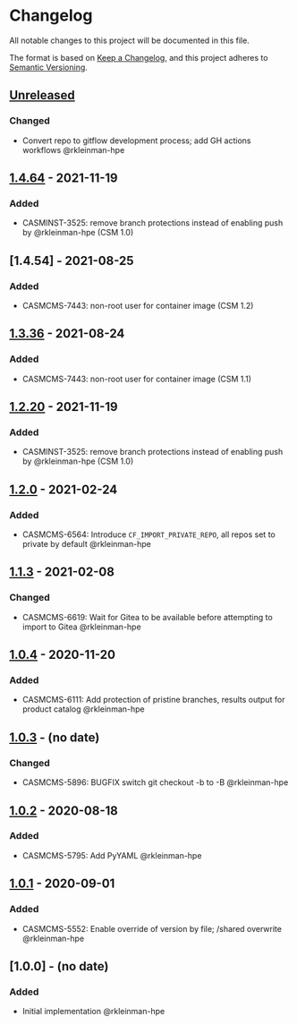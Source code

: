 # Changelog

All notable changes to this project will be documented in this file.

The format is based on [Keep a Changelog](https://keepachangelog.com/en/1.0.0/),
and this project adheres to [Semantic Versioning](https://semver.org/spec/v2.0.0.html).

## [Unreleased]

### Changed

- Convert repo to gitflow development process; add GH actions workflows @rkleinman-hpe

## [1.4.64] - 2021-11-19

### Added

- CASMINST-3525: remove branch protections instead of enabling push by @rkleinman-hpe  (CSM 1.0)

## [1.4.54] - 2021-08-25

### Added

- CASMCMS-7443: non-root user for container image (CSM 1.2)

## [1.3.36] - 2021-08-24

### Added

- CASMCMS-7443: non-root user for container image (CSM 1.1)

## [1.2.20] - 2021-11-19

### Added

- CASMINST-3525: remove branch protections instead of enabling push by @rkleinman-hpe  (CSM 1.0)

## [1.2.0] - 2021-02-24

### Added

- CASMCMS-6564: Introduce `CF_IMPORT_PRIVATE_REPO`, all repos set to private by default @rkleinman-hpe

## [1.1.3] - 2021-02-08

### Changed

- CASMCMS-6619: Wait for Gitea to be available before attempting to import to Gitea @rkleinman-hpe

## [1.0.4] - 2020-11-20

### Added

- CASMCMS-6111: Add protection of pristine branches, results output for product catalog @rkleinman-hpe

## [1.0.3] - (no date)

### Changed

- CASMCMS-5896: BUGFIX switch git checkout -b to -B @rkleinman-hpe

## [1.0.2] - 2020-08-18

### Added

- CASMCMS-5795: Add PyYAML @rkleinman-hpe

## [1.0.1] - 2020-09-01

### Added

- CASMCMS-5552: Enable override of version by file; /shared overwrite @rkleinman-hpe

## [1.0.0] - (no date)

### Added

- Initial implementation @rkleinman-hpe

[Unreleased]: https://github.com/Cray-HPE/cray-product-catalog/compare/v1.4.64...HEAD

[1.4.64]: https://github.com/Cray-HPE/cray-product-catalog/compare/v1.4.54...v1.4.64

[1.3.36]: https://github.com/Cray-HPE/cray-product-catalog/compare/v1.3.36...v1.4.54

[1.2.20]: https://github.com/Cray-HPE/cray-product-catalog/compare/v1.2.0...v1.2.20

[1.2.0]: https://github.com/Cray-HPE/cray-product-catalog/compare/v1.1.3...v1.2.0

[1.1.3]: https://github.com/Cray-HPE/cray-product-catalog/compare/v1.0.4...v1.1.3

[1.0.4]: https://github.com/Cray-HPE/cray-product-catalog/compare/v1.0.3...v1.0.4

[1.0.3]: https://github.com/Cray-HPE/cray-product-catalog/compare/v1.0.2...v1.0.3

[1.0.2]: https://github.com/Cray-HPE/cray-product-catalog/compare/v1.0.1...v1.0.2

[1.0.1]: https://github.com/Cray-HPE/cray-product-catalog/compare/v1.0.0...v1.0.1
